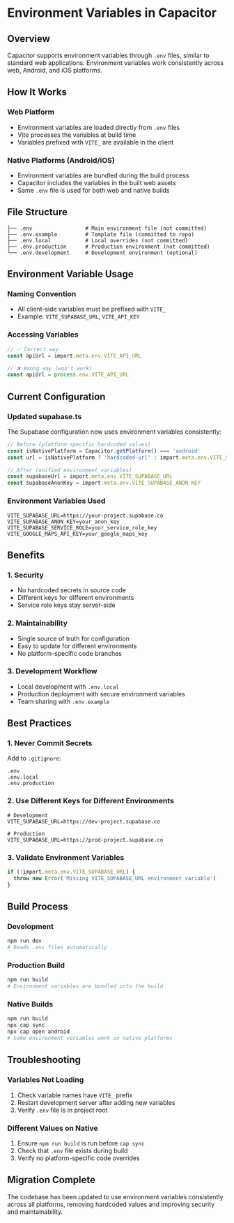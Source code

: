 # Environment Variables in Capacitor

## Overview

Capacitor supports environment variables through `.env` files, similar to standard web applications. Environment variables work consistently across web, Android, and iOS platforms.

## How It Works

### Web Platform

- Environment variables are loaded directly from `.env` files
- Vite processes the variables at build time
- Variables prefixed with `VITE_` are available in the client

### Native Platforms (Android/iOS)

- Environment variables are bundled during the build process
- Capacitor includes the variables in the built web assets
- Same `.env` file is used for both web and native builds

## File Structure

```project/
├── .env                 # Main environment file (not committed)
├── .env.example         # Template file (committed to repo)
├── .env.local           # Local overrides (not committed)
├── .env.production      # Production environment (not committed)
└── .env.development     # Development environment (optional)
```

## Environment Variable Usage

### Naming Convention

- All client-side variables must be prefixed with `VITE_`
- Example: `VITE_SUPABASE_URL`, `VITE_API_KEY`

### Accessing Variables

```typescript
// ✅ Correct way
const apiUrl = import.meta.env.VITE_API_URL

// ❌ Wrong way (won't work)
const apiUrl = process.env.VITE_API_URL
```

## Current Configuration

### Updated supabase.ts

The Supabase configuration now uses environment variables consistently:

```typescript
// Before (platform-specific hardcoded values)
const isNativePlatform = Capacitor.getPlatform() === 'android'
const url = isNativePlatform ? 'hardcoded-url' : import.meta.env.VITE_SUPABASE_URL

// After (unified environment variables)
const supabaseUrl = import.meta.env.VITE_SUPABASE_URL
const supabaseAnonKey = import.meta.env.VITE_SUPABASE_ANON_KEY
```

### Environment Variables Used

```env
VITE_SUPABASE_URL=https://your-project.supabase.co
VITE_SUPABASE_ANON_KEY=your_anon_key
VITE_SUPABASE_SERVICE_ROLE=your_service_role_key
VITE_GOOGLE_MAPS_API_KEY=your_google_maps_key
```

## Benefits

### 1. Security

- No hardcoded secrets in source code
- Different keys for different environments
- Service role keys stay server-side

### 2. Maintainability

- Single source of truth for configuration
- Easy to update for different environments
- No platform-specific code branches

### 3. Development Workflow

- Local development with `.env.local`
- Production deployment with secure environment variables
- Team sharing with `.env.example`

## Best Practices

### 1. Never Commit Secrets

Add to `.gitignore`:

```gitignore
.env
.env.local
.env.production
```

### 2. Use Different Keys for Different Environments

```env
# Development
VITE_SUPABASE_URL=https://dev-project.supabase.co

# Production
VITE_SUPABASE_URL=https://prod-project.supabase.co
```

### 3. Validate Environment Variables

```typescript
if (!import.meta.env.VITE_SUPABASE_URL) {
  throw new Error('Missing VITE_SUPABASE_URL environment variable')
}
```

## Build Process

### Development

```bash
npm run dev
# Reads .env files automatically
```

### Production Build

```bash
npm run build
# Environment variables are bundled into the build
```

### Native Builds

```bash
npm run build
npx cap sync
npx cap open android
# Same environment variables work on native platforms
```

## Troubleshooting

### Variables Not Loading

1. Check variable names have `VITE_` prefix
2. Restart development server after adding new variables
3. Verify `.env` file is in project root

### Different Values on Native

1. Ensure `npm run build` is run before `cap sync`
2. Check that `.env` file exists during build
3. Verify no platform-specific code overrides

## Migration Complete

The codebase has been updated to use environment variables consistently across all platforms, removing hardcoded values and improving security and maintainability.

